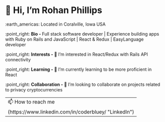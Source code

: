 <h1>👋 Hi, I’m Rohan Phillips</h1>
<p>:earth_americas: Located in Coralville, Iowa USA 

<p>:point_right: <b>Bio - </b>Full stack software developer | Experience building apps with Ruby on Rails and JavaScript | React & Redux | EasyLanguage developer</p>
<p>:point_right: <b>Interests - </b>👀 I’m interested in React/Redux with Rails API connectivity
<p>:point_right: <b>Learning - </b> 🌱 I’m currently learning to be more proficient in React
<p>:point_right: <b>Collaboration - </b> 💞️ I’m looking to collaborate on projects related to privacy cryptocurrencies
<table>
  <tr>
    <td>
      📫 How to reach me
    </td>
  </tr>
  <tr>
    <td>
      (https://www.linkedin.com/in/coderbluey/ "LinkedIn")
    </td>
  </tr>
</table>

<!---
rohanphillips/rohanphillips is a ✨ special ✨ repository because its `README.md` (this file) appears on your GitHub profile.
You can click the Preview link to take a look at your changes.
--->
